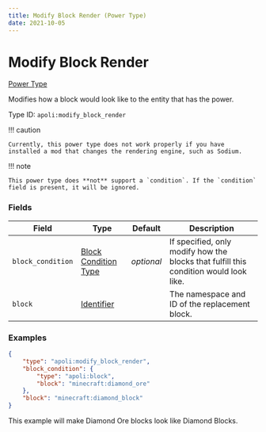 ```yaml
---
title: Modify Block Render (Power Type)
date: 2021-10-05
---
```


# Modify Block Render

[Power Type](../power_types.md)

Modifies how a block would look like to the entity that has the power.

Type ID: `apoli:modify_block_render`

!!! caution

    Currently, this power type does not work properly if you have installed a mod that changes the rendering engine, such as Sodium.

!!! note

    This power type does **not** support a `condition`. If the `condition` field is present, it will be ignored.

### Fields

Field | Type | Default | Description
------|------|---------|------------
`block_condition` | [Block Condition Type](../block_condition_types.md) | _optional_ | If specified, only modify how the blocks that fulfill this condition would look like. |
`block` | [Identifier](../data_types/identifier.md) | | The namespace and ID of the replacement block.

### Examples

```json
{
	"type": "apoli:modify_block_render",
	"block_condition": {
		"type": "apoli:block",
		"block": "minecraft:diamond_ore"
	},
	"block": "minecraft:diamond_block"
}
```

This example will make Diamond Ore blocks look like Diamond Blocks.

